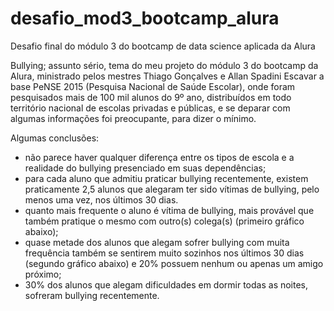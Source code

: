 # desafio_mod3_bootcamp_alura
Desafio final do módulo 3 do bootcamp de data science aplicada da Alura

Bullying; assunto sério, tema do meu projeto do módulo 3 do bootcamp da Alura, ministrado pelos mestres Thiago Gonçalves e Allan Spadini
Escavar a base PeNSE 2015 (Pesquisa Nacional de Saúde Escolar), onde foram pesquisados mais de 100 mil alunos do 9º ano, distribuídos em todo território nacional de escolas privadas e públicas, e se deparar com algumas informações foi preocupante, para dizer o mínimo.

Algumas conclusões:
- não parece haver qualquer diferença entre os tipos de escola e a realidade do bullying presenciado em suas dependências;
- para cada aluno que admitiu praticar bullying recentemente, existem praticamente 2,5 alunos que alegaram ter sido vítimas de bullying, pelo menos uma vez, nos últimos 30 dias.
- quanto mais frequente o aluno é vítima de bullying, mais provável que também pratique o mesmo com outro(s) colega(s) (primeiro gráfico abaixo);
- quase metade dos alunos que alegam sofrer bullying com muita frequência também se sentirem muito sozinhos nos últimos 30 dias (segundo gráfico abaixo) e 20% possuem nenhum ou apenas um amigo próximo;
- 30% dos alunos que alegam dificuldades em dormir todas as noites, sofreram bullying recentemente.
